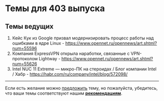 # Темы для 403 выпуска

## Темы ведущих
1. Кейс Кук из Google призвал модернизировать процесс работы над ошибками в ядре Linux - https://www.opennet.ru/opennews/art.shtml?num=55596
1. Компания ExpressVPN открыла наработки, связанные с VPN-протоколом Lightway - https://www.opennet.ru/opennews/art.shtml?num=55626
1. Intel NUC 11 Extreme — микро-ПК на стероидах / Блог компании Intel / Хабр - https://habr.com/ru/company/intel/blog/572098/

---

Если есть желание можно [предложить](themes_from_listeners.md) тему, но пожалуйста, убедитесь, что ваши темы соответствуют нашим **[рекомендациям](Recommendations_for_the_proposed_topics.md)**.

